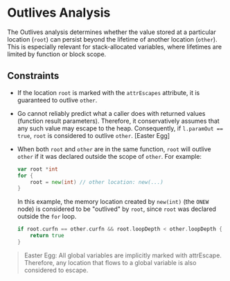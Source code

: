 # Outlives Analysis

The Outlives analysis determines whether the value stored at a particular location (`root`) can persist beyond the lifetime of another location (`other`). This is especially relevant for stack-allocated variables, where lifetimes are limited by function or block scope.

## Constraints

- If the location `root` is marked with the `attrEscapes` attribute, it is guaranteed to outlive `other`.
- Go cannot reliably predict what a caller does with returned values (function result parameters). Therefore, it conservatively assumes that any such value may escape to the heap. Consequently, if `l.paramOut == true`, `root` is considered to outlive `other`. [Easter Egg]
- When both `root` and `other` are in the same function, `root` will outlive `other` if it was declared outside the scope of `other`. For example:
    ```go
    var root *int
    for {
        root = new(int) // other location: new(...)
    }
    ```

    In this example, the memory location created by `new(int)` (the `ONEW` node) is considered to be "outlived" by `root`, since `root` was declared outside the `for` loop.

    ```go
    if root.curfn == other.curfn && root.loopDepth < other.loopDepth {
		return true
	}
    ```

> Easter Egg: All global variables are implicitly marked with attrEscape. Therefore, any location that flows to a global variable is also considered to escape.